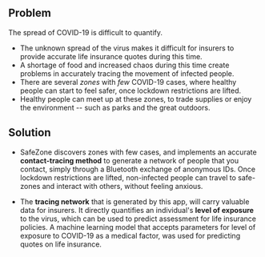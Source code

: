 
## Problem
The spread of COVID-19 is difficult to quantify.
* The unknown spread of the virus makes it difficult for insurers to provide accurate life insurance quotes during this time. 
* A shortage of food and increased chaos during this time create problems in accurately tracing the movement of infected people.
* There are several _zones_ with _few_ COVID-19 cases, where healthy people can start to feel safer, once lockdown restrictions are lifted. 
* Healthy people can meet up at these zones, to trade supplies or enjoy the environment -- such as parks and the great outdoors.

## Solution
* SafeZone discovers zones with few cases, and implements an accurate **contact-tracing method** to generate a network of people that you contact, simply through a Bluetooth exchange of anonymous IDs. Once lockdown restrictions are lifted, non-infected people can travel to safe-zones and interact with others, without feeling anxious.
<!--If someone begins to feel symptoms of COVID-19, all they hve to do is update their profile, which sends an alert to everyone they've contacted, warning them to stay home and prevent further spread of the virus.-->

* The **tracing network** that is generated by this app, will carry valuable data for insurers. It directly quantifies an individual's **level of exposure** to the virus, which can be used to predict assessment for life insurance policies. A machine learning model that accepts parameters for level of exposure to COVID-19 as a medical factor, was used for predicting quotes on life insurance.
